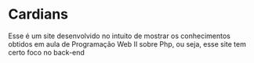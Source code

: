 # Cardians
Esse é um site desenvolvido no intuito de mostrar os conhecimentos obtidos em aula de Programação Web II sobre Php, ou seja, esse site tem certo foco no back-end
